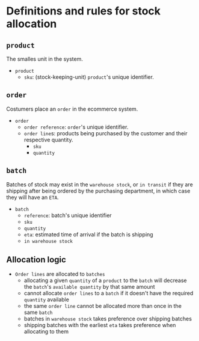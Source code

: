 # Definitions and rules for stock allocation

## `product`

The smalles unit in the system.

- `product`
  - `sku`: (stock-keeping-unit) `product`'s unique identifier.

## `order`

Costumers place an `order` in the ecommerce system.

- `order`
  - `order reference`: `order`'s unique identifier.
  - `order line`s: products being purchased by the customer and their respective quantity.
    - `sku`
    - `quantity`

## `batch`

Batches of stock may exist in the `warehouse stock`, or `in transit` if they are shipping after being ordered by the purchasing department, in which case they will have an `ETA`.

- `batch`
  - `reference`: batch's unique identifier
  - `sku`
  - `quantity`
  - `eta`: estimated time of arrival if the batch is shipping
  - `in warehouse stock`

## Allocation logic

- `Order lines` are allocated to `batches`
  - allocating a given `quantity` of a `product` to the `batch` will decrease the `batch`'s `available quantity` by that same amount
  - cannot allocate `order lines` to a `batch` if it doesn't have the required `quantity` available
  - the same `order line` cannot be allocated more than once in the same `batch`
  - batches in `warehouse stock` takes preference over shipping batches
  - shipping batches with the earliest `eta` takes preference when allocating to them
  